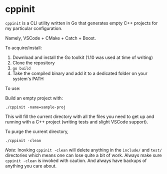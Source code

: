 # cppinit

`cppinit` is a CLI utility written in Go that generates empty C++ projects for
my particular configuration.

Namely, VSCode + CMake + Catch + Boost.

To acquire/install:

1. Download and install the Go toolkit (1.10 was used at time of writing)
2. Clone the repository
3. `go build`
4. Take the compiled binary and add it to a dedicated folder on your system's PATH


To use:

Build an empty project with:
```
./cppinit -name=sample-proj
```

This will fill the current directory with all the files you need to get up and running
with a C++ project (writing tests and slight VSCode support).

To purge the current directory,
```
./cppinit -clean
```

*Note*: Inovking `cppinit -clean` will delete anything in the `include/` and `test/` directories which means one can lose quite a bit of work. Always make sure `cppinit -clean` is invoked with caution. And always have backups of anything you care about.